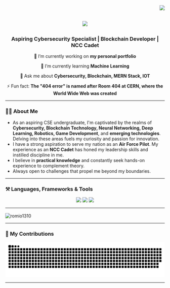 <img align="right" src="https://visitor-badge.laobi.icu/badge?page_id=J1NX-82.J1NX-82" />

<h1 align="center">
    <img src="https://readme-typing-svg.herokuapp.com/?font=Righteous&size=35&center=true&vCenter=true&width=500&height=70&duration=4000&lines=Hi+There!+👋;+I'm+Gurdeep+Singh!;" />
</h1>

<h3 align="center">Aspiring Cybersecurity Specialist | Blockchain Developer | NCC Cadet</h3>

<div align="center">
 
 🔭 I’m currently working on **my personal portfolio**

 🌱 I’m currently learning **Machine Learning**

 💬 Ask me about **Cybersecurity, Blockchain, MERN Stack, IOT**

 ⚡ Fun fact: **The "404 error" is named after Room 404 at CERN, where the World Wide Web was created**

</div>

---

### 🧑‍💼 **About Me**
- As an aspiring CSE undergraduate, I'm captivated by the realms of **Cybersecurity, Blockchain Technology, Neural Networking, Deep Learning, Robotics, Game Development**, and **emerging technologies**. Delving into these areas fuels my curiosity and passion for innovation.
- I have a strong aspiration to serve my nation as an **Air Force Pilot**. My experience as an **NCC Cadet** has honed my leadership skills and instilled discipline in me.
- I believe in **practical knowledge** and constantly seek hands-on experience to complement theory.
- Always open to challenges that propel me beyond my boundaries.

---

### ⚒️ **Languages, Frameworks & Tools**
<div align="center">
    <img src="https://skillicons.dev/icons?i=react,bootstrap,html,css,vscode,github,git,figma,tailwind" />
    <img src="https://skillicons.dev/icons?i=nodejs,python,javascript,typescript,express,mongodb,c,java,solidity" />
    <img src="https://skillicons.dev/icons?i=firebase,arduino,azure,aws" />
</div>

---

<p><img align="center" src="https://github-readme-streak-stats.herokuapp.com/?user=romio1310&" alt="romio1310" /></p>

---

### 🐍 **My Contributions**
![GitHub Snake Animation](dist/github-snake.svg)

---

